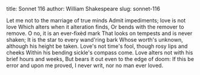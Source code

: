 title: Sonnet 116
author: William Shakespeare
slug: sonnet-116

Let me not to the marriage of true minds
Admit impediments; love is not love
Which alters when it alteration finds,
Or bends with the remover to remove.
O no, it is an ever-fixèd mark
That looks on tempests and is never shaken;
It is the star to every wand'ring bark
Whose worth's unknown, although his height be taken.
Love's not time's fool, though rosy lips and cheeks
Within his bending sickle's compass come.
Love alters not with his brief hours and weeks,
But bears it out even to the edge of doom:
If this be error and upon me proved,
I never writ, nor no man ever loved.